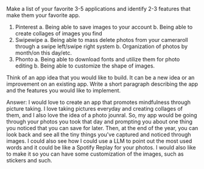 Make a list of your favorite 3-5 applications and identify 2-3 features that make them your favorite app. 

1. Pinterest
     a. Being able to save images to your account
     b. Being able to create collages of images you find
2. Swipewipe
     a. Being able to mass delete photos from your cameraroll through a swipe left/swipe right system
     b. Organization of photos by month/on this day/etc.
3. Phonto
    a. Being able to download fonts and utilize them for photo editing
    b. Being able to customize the shape of images.

Think of an app idea that you would like to build. 
It can be a new idea or an improvement on an existing app. 
Write a short paragraph describing the app and the features you would like to implement. 

Answer: 
I would love to create an app that promotes mindfulness through picture taking. 
I love taking pictures everyday and creating collages of them, and I also love the idea of a photo jounral.
So, my app would be going through your photos you took that day and prompting you about one thing you noticed that you can save for later.
Then, at the end of the year, you can look back and see all the tiny things you've captured and noticed through images.
I could also see how I could use a LLM to point out the most used words and it could be like a Spotify Replay for your photos.
I would also like to make it so you can have some customization of the images, such as stickers and such.


